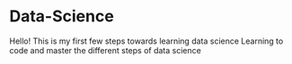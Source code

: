 # Data-Science
Hello! This is my first few steps towards learning data science
Learning to code and master the different steps of data science
